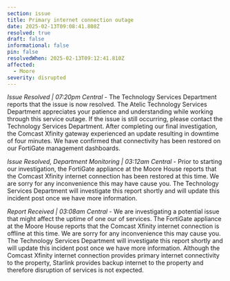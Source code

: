 ```yaml
---
section: issue
title: Primary internet connection outage
date: 2025-02-13T09:08:41.808Z
resolved: true
draft: false
informational: false
pin: false
resolvedWhen: 2025-02-13T09:12:41.810Z
affected:
  - Moore
severity: disrupted
---
```

*Issue Resolved | 07:20pm Central* - The Technology Services Department reports that the issue is now resolved. The Atelic Technology Services Department appreciates your patience and understanding while working through this service outage. If the issue is still occurring, please contact the Technology Services Department. After completing our final investigation, the Comcast Xfinity gateway experienced an update resulting in downtime of four minutes. We have confirmed that connectivity has been restored on our FortiGate management dashboards.

*Issue Resolved, Department Monitoring | 03:12am Central* - Prior to starting our investigation, the FortiGate appliance at the Moore House reports that the Comcast Xfinity internet connection has been restored at this time. We are sorry for any inconvenience this may have cause you. The Technology Services Department will investigate this report shortly and will update this incident post once we have more information.

*Report Received | 03:08am Central* - We are investigating a potential issue that might affect the uptime of one our of services. The FortiGate appliance at the Moore House reports that the Comcast Xfinity internet connection is offline at this time. We are sorry for any inconvenience this may cause you. The Technology Services Department will investigate this report shortly and will update this incident post once we have more information. Although the Comcast Xfinity internet connection provides primary internet connectivity to the property, Starlink provides backup internet to the property and therefore disruption of services is not expected.